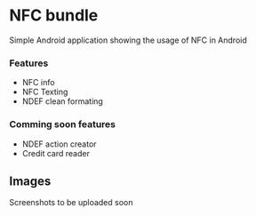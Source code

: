 # NFC bundle
Simple Android application showing the usage of NFC in Android

### Features
- NFC info
- NFC Texting
- NDEF clean formating

### Comming soon features
- NDEF action creator
- Credit card reader

## Images
Screenshots to be uploaded soon
